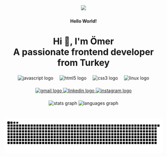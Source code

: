 <div align="center">
  <img height="290" src="https://i.pinimg.com/originals/b4/e3/71/b4e371619042d1e80918d09904e90f7d.gif"  />
</div>

###

<h4 align="center">Hello World!</h4>

###

<h1 align="center">Hi 👋, I'm Ömer<br>A passionate frontend developer from Turkey</h1>

###

<div align="center">
  <img src="https://cdn.jsdelivr.net/gh/devicons/devicon/icons/javascript/javascript-plain.svg" height="30" alt="javascript logo"  />
  <img width="12" />
  <img src="https://cdn.jsdelivr.net/gh/devicons/devicon/icons/html5/html5-original.svg" height="30" alt="html5 logo"  />
  <img width="12" />
  <img src="https://cdn.jsdelivr.net/gh/devicons/devicon/icons/css3/css3-original.svg" height="30" alt="css3 logo"  />
  <img width="12" />
  <img src="https://cdn.jsdelivr.net/gh/devicons/devicon/icons/linux/linux-original.svg" height="30" alt="linux logo"  />
</div>

###

<div align="center">
  <a href="mailto:omerryuksekbag@gmail.com" target="_blank">
    <img src="https://img.shields.io/static/v1?message=Email&logo=gmail&label=&color=ff2909&logoColor=white&labelColor=&style=for-the-badge" height="35" alt="gmail logo"  />
  </a>
  <a href="https://tr.linkedin.com/in/%C3%B6mer-y%C3%BCksekba%C4%9F-8841572a9" target="_blank">
    <img src="https://img.shields.io/static/v1?message=LinkedIn&logo=linkedin&label=&color=0060B5&logoColor=white&labelColor=&style=for-the-badge" height="35" alt="linkedin logo"  />
  </a>
  <a href="https://www.instagram.com/omerrykb/" target="_blank">
    <img src="https://img.shields.io/static/v1?message=Instagram&logo=instagram&label=&color=000900&logoColor=white&labelColor=&style=for-the-badge" height="35" alt="instagram logo"  />
  </a>
</div>

###

<div align="center">
  <img src="https://github-readme-stats.vercel.app/api?username=omerrykb&hide_title=false&hide_rank=false&show_icons=true&include_all_commits=false&count_private=false&disable_animations=false&theme=chartreuse-dark&locale=en&hide_border=false&order=1" height="160" alt="stats graph"  />
  <img src="https://github-readme-stats.vercel.app/api/top-langs?username=omerrykb&locale=en&hide_title=false&layout=compact&card_width=320&langs_count=5&theme=chartreuse-dark&hide_border=false&order=2" height="160" alt="languages graph"  />
</div>

###

<br clear="both">

<img src="https://raw.githubusercontent.com/omerrykb/omerrykb/output/snake.svg" alt="Snake animation" />

###
